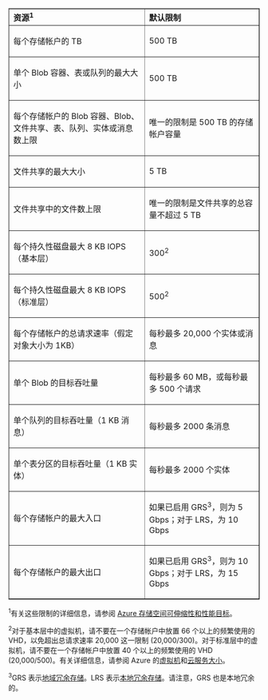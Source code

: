 <table cellspacing="0" border="1">
<tr>
   <th align="left" valign="middle">资源<sup>1</sup></th>
   <th align="left" valign="middle">默认限制</th>
</tr>
<tr>
   <td valign="middle"><p>每个存储帐户的 TB</p></td>
   <td valign="middle"><p>500 TB</p></td>
</tr>
<tr>
   <td valign="middle"><p>单个 Blob 容器、表或队列的最大大小</p></td>
   <td valign="middle"><p>500 TB</p></td>
</tr>
<tr>
   <td valign="middle"><p>每个存储帐户的 Blob 容器、Blob、文件共享、表、队列、实体或消息数上限</p></td>
   <td valign="middle"><p>唯一的限制是 500 TB 的存储帐户容量</p></td>
</tr>
<tr>
   <td valign="middle"><p>文件共享的最大大小</p></td>
   <td valign="middle"><p>5 TB</p></td>
</tr>
<tr>
   <td valign="middle"><p>文件共享中的文件数上限</p></td>
   <td valign="middle"><p>唯一的限制是文件共享的总容量不超过 5 TB</p></td>
</tr>
<tr>
   <td valign="middle"><p>每个持久性磁盘最大 8 KB IOPS（基本层）</p></td>
   <td valign="middle"><p>300<sup>2</sup></p></td>
</tr>
<tr>
   <td valign="middle"><p>每个持久性磁盘最大 8 KB IOPS（标准层）</p></td>
   <td valign="middle"><p>500<sup>2</sup></p></td>
</tr>
<tr>
   <td valign="middle"><p>每个存储帐户的总请求速率（假定对象大小为 1KB）</p></td>
   <td valign="middle"><p>每秒最多 20,000 个实体或消息</p></td>
</tr>
<tr>
   <td valign="middle"><p>单个 Blob 的目标吞吐量</p></td>
   <td valign="middle"><p>每秒最多 60 MB，或每秒最多 500 个请求</p></td>
</tr>
<tr>
   <td valign="middle"><p>单个队列的目标吞吐量（1 KB 消息）</p></td>
   <td valign="middle"><p>每秒最多 2000 条消息</p></td>
</tr>
<tr>
   <td valign="middle"><p>单个表分区的目标吞吐量（1 KB 实体）</p></td>
   <td valign="middle"><p>每秒最多 2000 个实体</p></td>
</tr>
<!--<tr>
   <td valign="middle"><p>每个存储帐户的最大入口（美国区域）</p></td>
   <td valign="middle"><p>如果已启用 GRS<sup>3</sup>，则为 10 Gbps；对于 LRS，为 20 Gbps</p></td>
</tr>
<tr>
   <td valign="middle"><p>每个存储帐户的最大出口（美国区域）</p></td>
   <td valign="middle"><p>如果已启用 GRS<sup>3</sup>，则为 20 Gbps；对于 LRS，为 30 Gbps</p></td>
</tr>-->
<tr>
   <td valign="middle"><p>每个存储帐户的最大入口<!--（欧洲和亚洲区域）--></p></td>
   <td valign="middle"><p>如果已启用 GRS<sup>3</sup>，则为 5 Gbps；对于 LRS，为 10 Gbps</p></td>
</tr>
<tr>
   <td valign="middle"><p>每个存储帐户的最大出口<!--（欧洲和亚洲区域）--></p></td>
   <td valign="middle"><p>如果已启用 GRS<sup>3</sup>，则为 10 Gbps；对于 LRS，为 15 Gbps</p></td>
</tr>
</table>

<sup>1</sup>有关这些限制的详细信息，请参阅 [Azure 存储空间可伸缩性和性能目标](/documentation/articles/storage-scalability-targets)。

<sup>2</sup>对于基本层中的虚拟机，请不要在一个存储帐户中放置 66 个以上的频繁使用的 VHD，以免超出总请求速率 20,000 这一限制 (20,000/300)。对于标准层中的虚拟机，请不要在一个存储帐户中放置 40 个以上的频繁使用的 VHD (20,000/500)。有关详细信息，请参阅 Azure 的[虚拟机](/documentation/articles/virtual-machines-size-specs)和[云服务大小](/documentation/articles/cloud-services-sizes-specs)。

<sup>3</sup>GRS 表示[地域冗余存储](http://blogs.msdn.com/b/windowsazurestorage/archive/2011/09/15/introducing-geo-replication-for-windows-azure-storage.aspx)。LRS 表示[本地冗余存储](http://blogs.msdn.com/b/windowsazurestorage/archive/2012/06/08/introducing-locally-redundant-storage-for-windows-azure-storage.aspx)。请注意，GRS 也是本地冗余的。

<!---HONumber=HO63-->